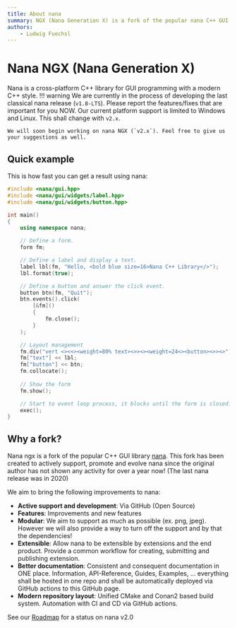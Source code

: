 ```yaml
---
title: About nana
summary: NGX (Nana Generation X) is a fork of the popular nana C++ GUI library
authors:
    - Ludwig Fuechsl
---
```


# Nana NGX (**N**ana **G**eneration **X**)
Nana is a cross-platform C++ library for GUI programming with a modern C++ style.
!!! warning
    We are currently in the process of developing the last classical nana release (`v1.8-LTS`). Please report the features/fixes that are important for you NOW. Our current platform support is limited to Windows and Linux. This shall change with `v2.x`.

    We will soon begin working on nana NGX (`v2.x`). Feel free to give us your suggestions as well. 

## Quick example
This is how fast you can get a result using nana:
```cpp title="Hello Nana" linenums="1"
#include <nana/gui.hpp>
#include <nana/gui/widgets/label.hpp>
#include <nana/gui/widgets/button.hpp>

int main()
{
    using namespace nana;

    // Define a form.
    form fm;

    // Define a label and display a text.
    label lbl(fm, "Hello, <bold blue size=16>Nana C++ Library</>");
    lbl.format(true);

    // Define a button and answer the click event.
    button btn(fm, "Quit");
    btn.events().click(
        [&fm]()
        {
            fm.close();
        }
    );

    // Layout management
    fm.div("vert <><<><weight=80% text><>><><weight=24<><button><>><>");
    fm["text"] << lbl;
    fm["button"] << btn;
    fm.collocate();
	
    // Show the form
    fm.show();

    // Start to event loop process, it blocks until the form is closed.
    exec();
}
```

## Why a fork?
Nana ngx is a fork of the popular C++ GUI library [nana](http://nanapro.org). This fork has 
been created to actively support, promote and evolve nana since the original author has not 
shown any activity for over a year now! (The last nana release was in 2020)

We aim to bring the following improvements to nana:
 
- **Active support and development**: Via GitHub (Open Source)
- **Features**: Improvements and new features 
- **Modular**: We aim to support as much as possible (ex. png, jpeg). However we will also provide a way to turn off the support and by that the dependencies!
- **Extensible**: Allow nana to be extensible by extensions and the end product. Provide a common workflow for creating, submitting and publishing extension. 
- **Better documentation**: Consistent and consequent documentation in ONE place. Information, API-Reference, Guides, Examples, ... everything shall be hosted in one repo and shall be automatically deployed via GitHub actions to this GitHub page. 
- **Modern repository layout**: Unified CMake and Conan2 based build system. Automation with CI and CD via GitHub actions.  

See our [Roadmap](roadmap-20.md) for a status on nana v2.0
